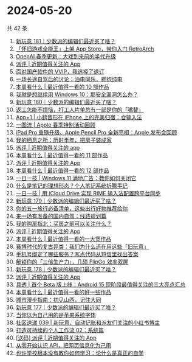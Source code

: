 # 2024-05-20

共 42 条

<!-- BEGIN SSPAI -->
<!-- 最后更新时间 2024-05-20 02:01:10 +0800 -->
1. [新玩意 181｜少数派的编辑们最近买了啥？](https://sspai.com/post/88853)
1. [「怀旧游戏全能王」上架 App Store，带你入门 RetroArch](https://sspai.com/post/88260)
1. [OpenAI 春季更新：大戏到来前的半代升级](https://sspai.com/post/88803)
1. [派评 | 近期值得关注的 App](https://sspai.com/post/88773)
1. [面对国产软件的 VVIP，我选择了退订](https://sspai.com/post/88734)
1. [一场长途自驾后的讨论：油电同乐，拥抱纯电](https://sspai.com/post/88715)
1. [本周看什么 | 最近值得一看的 10 部作品](https://sspai.com/post/88696)
1. [ 我就是想继续用 Windows 10：那安全漏洞怎么办？](https://sspai.com/post/88541)
1. [新玩意 180｜少数派的编辑们最近买了啥？](https://sspai.com/post/88671)
1. [返工怎能不烦恼，打工人片单总有一部是你的「嘴替」](https://sspai.com/post/88578)
1. [App+1 | 小鹤音形在 iPhone 上的完美归宿：仓输入法](https://sspai.com/post/88595)
1. [一图流 | Apple 春季特别活动回顾](https://sspai.com/post/88619)
1. [iPad Pro 重磅升级、Apple Pencil Pro 全新亮相：Apple 发布会回顾](https://sspai.com/post/88618)
1. [我的栖息之所：历时半年，把房子装成家](https://sspai.com/post/88391)
1. [派评 | 近期值得关注的 app](https://sspai.com/post/88579)
1. [本周看什么 | 最近值得一看的 11 部作品](https://sspai.com/post/88518)
1. [派评 | 近期值得关注的 App](https://sspai.com/post/88456)
1. [本周看什么 | 最近值得一看的 12 部作品](https://sspai.com/post/88382)
1. [一日一技 | Windows 11 满地广告：教你如何关闭它](https://sspai.com/post/88373)
1. [什么是笔记的理想形态？个人笔记系统折腾手记](https://sspai.com/post/87490)
1. [一日一技 | 用 iCloud Drive 实现 RIME 输入法配置跨平台同步](https://sspai.com/post/88355)
1. [新玩意 179｜少数派的编辑们最近买了啥？](https://sspai.com/post/88350)
1. [你的五一旅行必备清单，这些出行好物推荐给你](https://sspai.com/post/88300)
1. [来一场有准备的国内自驾：线路规划篇](https://sspai.com/post/88227)
1. [我的购房指北：买房之前可以关注什么？](https://sspai.com/post/88238)
1. [派评 | 近期值得关注的 App](https://sspai.com/post/88259)
1. [本周看什么 | 最近值得一看的一大煲作品](https://sspai.com/post/88196)
1. [赛博时代的复古异类：我们为什么还在用这些「旧玩意」](https://sspai.com/post/88186)
1. [手机号绑定了哪些服务？写点代码从短信里找出答案](https://sspai.com/post/88076)
1. [解锁你的「三倍生产力」，几硕 FlipGo 效率双屏](https://sspai.com/post/88154)
1. [新玩意 178｜少数派的编辑们最近买了啥？](https://sspai.com/post/88142)
1. [派评 | 近期值得关注的 App](https://sspai.com/post/88086)
1. [具透 | 首个 Beta 版上线：Android 15 现阶段最值得关注的三大亮点汇总](https://sspai.com/post/88060)
1. [本周看什么 | 最近值得一看的好一些作品](https://sspai.com/post/88024)
1. [城市漫步指南：初见山西，记住大同](https://sspai.com/post/87791)
1. [新玩意 177｜少数派的编辑们最近买了啥？](https://sspai.com/post/87996)
1. [当你以为自己用的是苹果系统字体](https://sspai.com/post/87960)
1. [社区速递 039 | 新玩意、自动记账和派友们关注的小红书博主](https://sspai.com/post/87929)
1. [打造可持续的个人工作流 02：系统篇](https://sspai.com/post/87698)
1. [[送码] 派评 | 近期值得关注的 App](https://sspai.com/post/87904)
1. [从零开始认识 API，把网页信息化为己用](https://sspai.com/post/87885)
1. [也许学校根本没有教你如何学习：论什么是真正的自学](https://sspai.com/post/87551)
<!-- END SSPAI -->